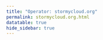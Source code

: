 ```yaml
---
title: "Operator: stormycloud.org"
permalink: stormycloud.org.html
datatable: true
hide_sidebar: true
---
```


<div>                        <script type="text/javascript">window.PlotlyConfig = {MathJaxConfig: 'local'};</script>
        <script src="https://cdn.plot.ly/plotly-2.4.2.min.js"></script>                <div id="5697e695-e626-4413-8938-a4c68ba06e1b" class="plotly-graph-div" style="height:100%; width:100%;"></div>            <script type="text/javascript">                                    window.PLOTLYENV=window.PLOTLYENV || {};                                    if (document.getElementById("5697e695-e626-4413-8938-a4c68ba06e1b")) {                    Plotly.newPlot(                        "5697e695-e626-4413-8938-a4c68ba06e1b",                        [{"name":"exit probability (%)","type":"scatter","x":["2021-10-18","2021-10-19","2021-10-20","2021-10-21","2021-10-22","2021-10-23","2021-10-25","2021-10-27","2021-10-28","2021-10-29","2021-10-31","2021-11-01","2021-11-02","2021-11-03","2021-11-04","2021-11-05","2021-11-06","2021-11-07","2021-11-08","2021-11-09","2021-11-10","2021-11-11","2021-11-12","2021-11-13","2021-11-14","2021-11-15","2021-11-16","2021-11-17","2021-11-19","2021-11-20","2021-11-21","2021-11-22","2021-11-23","2021-11-24","2021-11-25","2021-11-27","2021-11-28","2021-11-29","2021-11-30","2021-12-01","2021-12-02","2021-12-03","2021-12-04","2021-12-05","2021-12-06","2021-12-07","2021-12-08","2021-12-09","2021-12-10","2021-12-11","2021-12-12","2021-12-13","2021-12-14","2021-12-15","2021-12-16","2021-12-17","2021-12-18","2021-12-19","2021-12-20","2021-12-21","2021-12-22","2021-12-23","2021-12-25","2021-12-26","2021-12-27","2021-12-28","2021-12-29","2021-12-30","2021-12-31","2022-01-01","2022-01-02","2022-01-03","2022-01-04","2022-01-05","2022-01-06","2022-01-07","2022-01-08","2022-01-09","2022-01-10","2022-01-11","2022-01-12","2022-01-13","2022-01-14","2022-01-15","2022-01-16","2022-01-17","2022-01-18","2022-01-19","2022-01-20","2022-01-21","2022-01-22","2022-01-23","2022-01-24","2022-01-25","2022-01-26","2022-01-27","2022-01-28","2022-01-29","2022-01-30","2022-01-31","2022-02-01","2022-02-02","2022-02-03","2022-02-04","2022-02-05","2022-02-06","2022-02-07","2022-02-08","2022-02-09","2022-02-10","2022-02-11","2022-02-12","2022-02-13","2022-02-14","2022-02-15","2022-02-16","2022-02-17","2022-02-18","2022-02-19","2022-02-20","2022-02-21","2022-02-22","2022-02-23","2022-02-24","2022-02-25","2022-02-26","2022-02-27","2022-02-28","2022-03-01","2022-03-02","2022-03-03","2022-03-04","2022-03-06","2022-03-07","2022-03-08","2022-03-09","2022-03-10","2022-03-11","2022-03-12","2022-03-13","2022-03-14","2022-03-15","2022-03-16","2022-03-17","2022-03-18","2022-03-19","2022-03-20","2022-03-21","2022-03-22","2022-03-23","2022-03-24","2022-03-25","2022-03-26","2022-03-27","2022-03-28","2022-03-29","2022-03-30","2022-03-31","2022-04-01","2022-04-02","2022-04-03","2022-04-04","2022-04-05","2022-04-06","2022-04-07","2022-04-08","2022-04-09","2022-04-10","2022-04-11","2022-04-12","2022-04-13","2022-04-14","2022-04-15","2022-04-16","2022-04-17","2022-04-18","2022-04-19","2022-04-20","2022-04-21","2022-04-22","2022-04-23","2022-04-24","2022-04-25","2022-04-26","2022-04-27","2022-04-28","2022-04-29","2022-04-30","2022-05-01","2022-05-02","2022-05-03","2022-05-04","2022-05-05","2022-05-06","2022-05-07","2022-05-08","2022-05-09","2022-05-10","2022-05-11","2022-05-12","2022-05-13","2022-05-14","2022-05-15","2022-05-16","2022-05-17","2022-05-18","2022-05-19","2022-05-20","2022-05-21","2022-05-22","2022-05-23","2022-05-24","2022-05-25","2022-05-26","2022-05-27","2022-05-28","2022-05-29","2022-05-30","2022-05-31","2022-06-01","2022-06-02","2022-06-03","2022-06-04","2022-06-05","2022-06-06","2022-06-07","2022-06-08","2022-06-09","2022-06-10","2022-06-11","2022-06-12","2022-06-13","2022-06-14","2022-06-15","2022-06-16","2022-06-17","2022-06-18","2022-06-19","2022-06-20","2022-06-21","2022-06-22","2022-06-23","2022-06-24","2022-06-25","2022-06-26","2022-06-27","2022-06-28","2022-06-29","2022-06-30","2022-07-01","2022-07-02","2022-07-03","2022-07-04","2022-07-05","2022-07-06","2022-07-07","2022-07-08","2022-07-09","2022-07-10"],"xaxis":"x","y":[0.0,0.0,0.0,0.0,0.0,0.0,0.03,0.08,0.1,0.12,0.17,0.25,0.26,0.32,0.38,0.46,0.48,0.47,0.47,0.57,0.68,0.7,0.67,0.67,0.7,0.09,0.08,0.08,0.08,0.08,0.07,0.0,0.05,0.06,0.05,0.04,0.04,0.04,0.04,0.0,0.0,0.0,0.0,0.0,null,null,null,0.0,0.02,0.05,0.09,0.15,0.18,0.23,0.3,0.31,0.33,0.41,0.45,0.47,0.49,0.49,0.56,0.59,0.59,0.62,0.64,0.66,0.71,0.75,0.79,0.83,0.89,0.9,0.94,0.93,0.9,0.88,0.94,0.98,0.9,0.72,0.79,0.78,0.74,1.0,0.86,0.86,0.83,0.78,0.54,0.0,0.0,0.0,0.03,0.05,0.0,0.0,0.0,0.09,0.14,0.25,0.28,0.28,0.33,0.29,0.29,0.29,0.29,0.34,0.37,0.4,0.42,0.47,0.0,0.0,0.51,0.5,0.51,0.46,0.45,0.46,0.49,0.58,0.61,0.63,0.64,0.63,0.62,0.64,0.61,0.61,0.58,0.58,0.55,0.56,0.59,0.53,0.56,0.56,0.57,0.58,0.58,0.6,0.63,0.59,0.6,0.67,0.7,0.69,0.73,0.78,0.88,0.9,1.01,0.98,1.01,1.05,1.04,1.05,1.04,1.01,1.03,1.04,1.04,1.05,1.06,1.05,1.05,0.68,0.56,0.52,0.9,0.87,0.52,0.53,0.91,0.94,0.99,1.15,1.2,1.28,1.35,1.89,2.03,1.98,1.97,1.98,1.96,1.87,1.86,1.89,1.95,1.88,1.78,1.74,1.75,1.72,1.76,1.77,1.8,1.91,1.79,1.77,1.74,1.72,1.72,1.64,1.6,1.65,1.56,1.54,1.55,1.27,1.45,1.48,1.51,1.32,1.35,1.69,1.64,1.67,1.75,1.68,1.71,null,null,null,null,null,0.0,0.0,0.0,null,0.28,0.34,0.5,0.6,0.65,0.79,0.87,0.94,0.0,0.0,null,null,0.0,0.0,0.41,0.36,0.68,0.92,1.23,1.51,1.68,1.81,1.83,1.73,1.62],"yaxis":"y"},{"name":"guard probability (%)","type":"scatter","x":["2021-10-18","2021-10-19","2021-10-20","2021-10-21","2021-10-22","2021-10-23","2021-10-25","2021-10-27","2021-10-28","2021-10-29","2021-10-31","2021-11-01","2021-11-02","2021-11-03","2021-11-04","2021-11-05","2021-11-06","2021-11-07","2021-11-08","2021-11-09","2021-11-10","2021-11-11","2021-11-12","2021-11-13","2021-11-14","2021-11-15","2021-11-16","2021-11-17","2021-11-19","2021-11-20","2021-11-21","2021-11-22","2021-11-23","2021-11-24","2021-11-25","2021-11-27","2021-11-28","2021-11-29","2021-11-30","2021-12-01","2021-12-02","2021-12-03","2021-12-04","2021-12-05","2021-12-06","2021-12-07","2021-12-08","2021-12-09","2021-12-10","2021-12-11","2021-12-12","2021-12-13","2021-12-14","2021-12-15","2021-12-16","2021-12-17","2021-12-18","2021-12-19","2021-12-20","2021-12-21","2021-12-22","2021-12-23","2021-12-25","2021-12-26","2021-12-27","2021-12-28","2021-12-29","2021-12-30","2021-12-31","2022-01-01","2022-01-02","2022-01-03","2022-01-04","2022-01-05","2022-01-06","2022-01-07","2022-01-08","2022-01-09","2022-01-10","2022-01-11","2022-01-12","2022-01-13","2022-01-14","2022-01-15","2022-01-16","2022-01-17","2022-01-18","2022-01-19","2022-01-20","2022-01-21","2022-01-22","2022-01-23","2022-01-24","2022-01-25","2022-01-26","2022-01-27","2022-01-28","2022-01-29","2022-01-30","2022-01-31","2022-02-01","2022-02-02","2022-02-03","2022-02-04","2022-02-05","2022-02-06","2022-02-07","2022-02-08","2022-02-09","2022-02-10","2022-02-11","2022-02-12","2022-02-13","2022-02-14","2022-02-15","2022-02-16","2022-02-17","2022-02-18","2022-02-19","2022-02-20","2022-02-21","2022-02-22","2022-02-23","2022-02-24","2022-02-25","2022-02-26","2022-02-27","2022-02-28","2022-03-01","2022-03-02","2022-03-03","2022-03-04","2022-03-06","2022-03-07","2022-03-08","2022-03-09","2022-03-10","2022-03-11","2022-03-12","2022-03-13","2022-03-14","2022-03-15","2022-03-16","2022-03-17","2022-03-18","2022-03-19","2022-03-20","2022-03-21","2022-03-22","2022-03-23","2022-03-24","2022-03-25","2022-03-26","2022-03-27","2022-03-28","2022-03-29","2022-03-30","2022-03-31","2022-04-01","2022-04-02","2022-04-03","2022-04-04","2022-04-05","2022-04-06","2022-04-07","2022-04-08","2022-04-09","2022-04-10","2022-04-11","2022-04-12","2022-04-13","2022-04-14","2022-04-15","2022-04-16","2022-04-17","2022-04-18","2022-04-19","2022-04-20","2022-04-21","2022-04-22","2022-04-23","2022-04-24","2022-04-25","2022-04-26","2022-04-27","2022-04-28","2022-04-29","2022-04-30","2022-05-01","2022-05-02","2022-05-03","2022-05-04","2022-05-05","2022-05-06","2022-05-07","2022-05-08","2022-05-09","2022-05-10","2022-05-11","2022-05-12","2022-05-13","2022-05-14","2022-05-15","2022-05-16","2022-05-17","2022-05-18","2022-05-19","2022-05-20","2022-05-21","2022-05-22","2022-05-23","2022-05-24","2022-05-25","2022-05-26","2022-05-27","2022-05-28","2022-05-29","2022-05-30","2022-05-31","2022-06-01","2022-06-02","2022-06-03","2022-06-04","2022-06-05","2022-06-06","2022-06-07","2022-06-08","2022-06-09","2022-06-10","2022-06-11","2022-06-12","2022-06-13","2022-06-14","2022-06-15","2022-06-16","2022-06-17","2022-06-18","2022-06-19","2022-06-20","2022-06-21","2022-06-22","2022-06-23","2022-06-24","2022-06-25","2022-06-26","2022-06-27","2022-06-28","2022-06-29","2022-06-30","2022-07-01","2022-07-02","2022-07-03","2022-07-04","2022-07-05","2022-07-06","2022-07-07","2022-07-08","2022-07-09","2022-07-10"],"xaxis":"x","y":[0.0,0.0,0.0,0.0,0.0,0.0,0.0,0.11,0.29,0.33,0.5,0.54,0.53,0.52,0.56,0.57,0.54,0.2,0.21,0.19,0.2,0.2,0.19,0.19,0.19,0.17,0.34,0.33,0.35,0.35,0.34,0.12,0.16,0.16,0.15,0.14,0.13,0.12,0.08,0.08,0.09,0.08,0.08,0.08,null,null,null,0.0,0.0,0.0,0.0,0.0,0.0,0.0,0.0,0.19,0.19,0.21,0.23,0.21,0.23,0.2,0.18,0.2,0.17,0.17,0.17,0.18,0.17,0.16,0.18,0.21,0.21,0.21,0.2,0.0,0.0,0.0,0.0,0.0,0.0,0.0,0.0,0.0,0.0,0.0,0.0,0.0,0.0,0.0,0.0,0.0,0.0,0.0,0.0,0.0,0.0,0.0,0.0,0.0,0.0,0.0,0.0,0.29,0.29,0.3,0.3,0.3,0.26,0.26,0.23,0.24,0.22,0.23,0.22,0.22,0.05,0.05,0.05,0.05,0.05,0.05,0.05,0.05,0.05,0.06,0.05,0.0,0.0,0.0,0.0,0.0,0.0,0.0,0.0,0.0,0.0,0.0,0.0,0.0,0.0,0.0,0.0,0.0,0.0,0.0,0.0,0.0,0.0,0.0,0.0,0.0,0.0,0.07,0.07,0.07,0.07,0.07,0.07,0.07,0.06,0.06,0.06,0.06,0.06,0.0,0.0,0.0,0.0,0.0,0.0,0.0,0.0,0.0,0.0,0.0,0.0,0.0,0.0,0.0,0.0,0.0,0.0,0.0,0.1,0.14,0.14,0.14,0.14,0.14,0.12,0.11,0.07,0.12,0.11,0.11,0.12,0.16,0.0,0.0,0.09,0.18,0.18,0.21,0.21,0.21,0.2,0.2,0.21,0.2,0.19,0.19,0.19,0.0,0.0,0.01,0.0,0.0,0.0,0.0,0.0,0.0,0.0,0.0,0.0,null,null,null,null,null,0.0,0.0,0.0,null,0.0,0.0,0.0,0.0,0.0,0.0,0.0,0.0,0.0,0.0,null,null,0.0,0.0,0.0,0.0,0.0,0.0,0.0,0.0,0.0,0.0,0.0,0.0,0.0],"yaxis":"y"},{"name":"advertised bandwidth","type":"scatter","x":["2021-10-18","2021-10-19","2021-10-20","2021-10-21","2021-10-22","2021-10-23","2021-10-25","2021-10-27","2021-10-28","2021-10-29","2021-10-31","2021-11-01","2021-11-02","2021-11-03","2021-11-04","2021-11-05","2021-11-06","2021-11-07","2021-11-08","2021-11-09","2021-11-10","2021-11-11","2021-11-12","2021-11-13","2021-11-14","2021-11-15","2021-11-16","2021-11-17","2021-11-19","2021-11-20","2021-11-21","2021-11-22","2021-11-23","2021-11-24","2021-11-25","2021-11-27","2021-11-28","2021-11-29","2021-11-30","2021-12-01","2021-12-02","2021-12-03","2021-12-04","2021-12-05","2021-12-06","2021-12-07","2021-12-08","2021-12-09","2021-12-10","2021-12-11","2021-12-12","2021-12-13","2021-12-14","2021-12-15","2021-12-16","2021-12-17","2021-12-18","2021-12-19","2021-12-20","2021-12-21","2021-12-22","2021-12-23","2021-12-25","2021-12-26","2021-12-27","2021-12-28","2021-12-29","2021-12-30","2021-12-31","2022-01-01","2022-01-02","2022-01-03","2022-01-04","2022-01-05","2022-01-06","2022-01-07","2022-01-08","2022-01-09","2022-01-10","2022-01-11","2022-01-12","2022-01-13","2022-01-14","2022-01-15","2022-01-16","2022-01-17","2022-01-18","2022-01-19","2022-01-20","2022-01-21","2022-01-22","2022-01-23","2022-01-24","2022-01-25","2022-01-26","2022-01-27","2022-01-28","2022-01-29","2022-01-30","2022-01-31","2022-02-01","2022-02-02","2022-02-03","2022-02-04","2022-02-05","2022-02-06","2022-02-07","2022-02-08","2022-02-09","2022-02-10","2022-02-11","2022-02-12","2022-02-13","2022-02-14","2022-02-15","2022-02-16","2022-02-17","2022-02-18","2022-02-19","2022-02-20","2022-02-21","2022-02-22","2022-02-23","2022-02-24","2022-02-25","2022-02-26","2022-02-27","2022-02-28","2022-03-01","2022-03-02","2022-03-03","2022-03-04","2022-03-06","2022-03-07","2022-03-08","2022-03-09","2022-03-10","2022-03-11","2022-03-12","2022-03-13","2022-03-14","2022-03-15","2022-03-16","2022-03-17","2022-03-18","2022-03-19","2022-03-20","2022-03-21","2022-03-22","2022-03-23","2022-03-24","2022-03-25","2022-03-26","2022-03-27","2022-03-28","2022-03-29","2022-03-30","2022-03-31","2022-04-01","2022-04-02","2022-04-03","2022-04-04","2022-04-05","2022-04-06","2022-04-07","2022-04-08","2022-04-09","2022-04-10","2022-04-11","2022-04-12","2022-04-13","2022-04-14","2022-04-15","2022-04-16","2022-04-17","2022-04-18","2022-04-19","2022-04-20","2022-04-21","2022-04-22","2022-04-23","2022-04-24","2022-04-25","2022-04-26","2022-04-27","2022-04-28","2022-04-29","2022-04-30","2022-05-01","2022-05-02","2022-05-03","2022-05-04","2022-05-05","2022-05-06","2022-05-07","2022-05-08","2022-05-09","2022-05-10","2022-05-11","2022-05-12","2022-05-13","2022-05-14","2022-05-15","2022-05-16","2022-05-17","2022-05-18","2022-05-19","2022-05-20","2022-05-21","2022-05-22","2022-05-23","2022-05-24","2022-05-25","2022-05-26","2022-05-27","2022-05-28","2022-05-29","2022-05-30","2022-05-31","2022-06-01","2022-06-02","2022-06-03","2022-06-04","2022-06-05","2022-06-06","2022-06-07","2022-06-08","2022-06-09","2022-06-10","2022-06-11","2022-06-12","2022-06-13","2022-06-14","2022-06-15","2022-06-16","2022-06-17","2022-06-18","2022-06-19","2022-06-20","2022-06-21","2022-06-22","2022-06-23","2022-06-24","2022-06-25","2022-06-26","2022-06-27","2022-06-28","2022-06-29","2022-06-30","2022-07-01","2022-07-02","2022-07-03","2022-07-04","2022-07-05","2022-07-06","2022-07-07","2022-07-08","2022-07-09","2022-07-10"],"xaxis":"x","y":[0.0,0.05,0.16,0.25,0.36,0.36,0.71,0.95,1.2,1.44,1.6,1.72,1.94,2.03,2.25,2.32,2.48,2.54,2.7,3.37,3.65,3.78,3.78,3.79,4.04,4.09,3.6,3.73,3.77,3.77,3.75,3.04,3.03,2.26,2.24,2.24,2.23,1.77,1.77,0.81,0.8,0.79,0.8,0.8,0.8,0.44,0.44,0.44,0.67,0.75,1.02,0.68,0.88,1.1,1.22,1.45,1.54,1.64,1.67,1.78,1.82,1.88,1.96,2.04,2.11,2.14,2.15,2.28,2.32,2.42,2.47,2.51,2.6,2.62,2.6,2.7,2.74,2.74,2.81,2.92,3.01,3.02,3.09,3.14,3.18,3.26,3.31,3.32,3.28,3.29,3.26,3.26,3.25,3.25,3.52,3.54,3.57,2.83,1.41,1.35,1.79,1.96,2.07,2.18,2.21,2.21,2.24,2.12,1.91,2.06,2.08,2.13,2.25,2.31,2.28,2.28,2.32,2.29,2.25,2.24,2.33,2.54,2.6,2.28,2.31,2.31,2.32,2.34,2.37,2.32,2.28,2.24,2.25,2.18,2.2,2.26,2.26,2.26,2.23,2.22,2.27,2.27,2.26,2.27,2.29,2.25,2.54,2.58,2.76,2.66,2.79,3.04,3.13,3.29,3.39,3.5,3.57,3.59,3.6,3.59,3.44,3.52,3.58,3.63,3.65,3.65,3.62,3.59,3.63,3.64,3.57,3.6,3.54,3.57,3.57,3.55,3.44,3.61,3.92,3.93,4.3,4.45,7.43,7.98,8.26,8.38,8.31,8.39,8.47,7.92,7.88,7.91,7.65,7.46,7.38,7.38,7.41,7.45,7.36,7.22,7.47,7.7,7.71,7.77,7.75,7.73,7.59,7.77,7.67,7.7,7.78,7.75,7.49,7.47,8.06,8.21,8.24,8.28,8.26,6.89,5.73,6.07,5.85,5.7,5.49,5.47,5.39,5.39,5.39,5.39,5.39,5.4,0.75,0.78,0.8,1.2,1.41,1.46,1.61,1.72,1.96,2.0,2.01,2.06,2.06,2.06,2.06,3.51,3.52,2.62,3.55,3.9,4.51,4.76,5.25,5.36,5.37,5.38,5.35],"yaxis":"y2"}],                        {"hovermode":"x","template":{"data":{"bar":[{"error_x":{"color":"#2a3f5f"},"error_y":{"color":"#2a3f5f"},"marker":{"line":{"color":"#E5ECF6","width":0.5},"pattern":{"fillmode":"overlay","size":10,"solidity":0.2}},"type":"bar"}],"barpolar":[{"marker":{"line":{"color":"#E5ECF6","width":0.5},"pattern":{"fillmode":"overlay","size":10,"solidity":0.2}},"type":"barpolar"}],"carpet":[{"aaxis":{"endlinecolor":"#2a3f5f","gridcolor":"white","linecolor":"white","minorgridcolor":"white","startlinecolor":"#2a3f5f"},"baxis":{"endlinecolor":"#2a3f5f","gridcolor":"white","linecolor":"white","minorgridcolor":"white","startlinecolor":"#2a3f5f"},"type":"carpet"}],"choropleth":[{"colorbar":{"outlinewidth":0,"ticks":""},"type":"choropleth"}],"contour":[{"colorbar":{"outlinewidth":0,"ticks":""},"colorscale":[[0.0,"#0d0887"],[0.1111111111111111,"#46039f"],[0.2222222222222222,"#7201a8"],[0.3333333333333333,"#9c179e"],[0.4444444444444444,"#bd3786"],[0.5555555555555556,"#d8576b"],[0.6666666666666666,"#ed7953"],[0.7777777777777778,"#fb9f3a"],[0.8888888888888888,"#fdca26"],[1.0,"#f0f921"]],"type":"contour"}],"contourcarpet":[{"colorbar":{"outlinewidth":0,"ticks":""},"type":"contourcarpet"}],"heatmap":[{"colorbar":{"outlinewidth":0,"ticks":""},"colorscale":[[0.0,"#0d0887"],[0.1111111111111111,"#46039f"],[0.2222222222222222,"#7201a8"],[0.3333333333333333,"#9c179e"],[0.4444444444444444,"#bd3786"],[0.5555555555555556,"#d8576b"],[0.6666666666666666,"#ed7953"],[0.7777777777777778,"#fb9f3a"],[0.8888888888888888,"#fdca26"],[1.0,"#f0f921"]],"type":"heatmap"}],"heatmapgl":[{"colorbar":{"outlinewidth":0,"ticks":""},"colorscale":[[0.0,"#0d0887"],[0.1111111111111111,"#46039f"],[0.2222222222222222,"#7201a8"],[0.3333333333333333,"#9c179e"],[0.4444444444444444,"#bd3786"],[0.5555555555555556,"#d8576b"],[0.6666666666666666,"#ed7953"],[0.7777777777777778,"#fb9f3a"],[0.8888888888888888,"#fdca26"],[1.0,"#f0f921"]],"type":"heatmapgl"}],"histogram":[{"marker":{"pattern":{"fillmode":"overlay","size":10,"solidity":0.2}},"type":"histogram"}],"histogram2d":[{"colorbar":{"outlinewidth":0,"ticks":""},"colorscale":[[0.0,"#0d0887"],[0.1111111111111111,"#46039f"],[0.2222222222222222,"#7201a8"],[0.3333333333333333,"#9c179e"],[0.4444444444444444,"#bd3786"],[0.5555555555555556,"#d8576b"],[0.6666666666666666,"#ed7953"],[0.7777777777777778,"#fb9f3a"],[0.8888888888888888,"#fdca26"],[1.0,"#f0f921"]],"type":"histogram2d"}],"histogram2dcontour":[{"colorbar":{"outlinewidth":0,"ticks":""},"colorscale":[[0.0,"#0d0887"],[0.1111111111111111,"#46039f"],[0.2222222222222222,"#7201a8"],[0.3333333333333333,"#9c179e"],[0.4444444444444444,"#bd3786"],[0.5555555555555556,"#d8576b"],[0.6666666666666666,"#ed7953"],[0.7777777777777778,"#fb9f3a"],[0.8888888888888888,"#fdca26"],[1.0,"#f0f921"]],"type":"histogram2dcontour"}],"mesh3d":[{"colorbar":{"outlinewidth":0,"ticks":""},"type":"mesh3d"}],"parcoords":[{"line":{"colorbar":{"outlinewidth":0,"ticks":""}},"type":"parcoords"}],"pie":[{"automargin":true,"type":"pie"}],"scatter":[{"marker":{"colorbar":{"outlinewidth":0,"ticks":""}},"type":"scatter"}],"scatter3d":[{"line":{"colorbar":{"outlinewidth":0,"ticks":""}},"marker":{"colorbar":{"outlinewidth":0,"ticks":""}},"type":"scatter3d"}],"scattercarpet":[{"marker":{"colorbar":{"outlinewidth":0,"ticks":""}},"type":"scattercarpet"}],"scattergeo":[{"marker":{"colorbar":{"outlinewidth":0,"ticks":""}},"type":"scattergeo"}],"scattergl":[{"marker":{"colorbar":{"outlinewidth":0,"ticks":""}},"type":"scattergl"}],"scattermapbox":[{"marker":{"colorbar":{"outlinewidth":0,"ticks":""}},"type":"scattermapbox"}],"scatterpolar":[{"marker":{"colorbar":{"outlinewidth":0,"ticks":""}},"type":"scatterpolar"}],"scatterpolargl":[{"marker":{"colorbar":{"outlinewidth":0,"ticks":""}},"type":"scatterpolargl"}],"scatterternary":[{"marker":{"colorbar":{"outlinewidth":0,"ticks":""}},"type":"scatterternary"}],"surface":[{"colorbar":{"outlinewidth":0,"ticks":""},"colorscale":[[0.0,"#0d0887"],[0.1111111111111111,"#46039f"],[0.2222222222222222,"#7201a8"],[0.3333333333333333,"#9c179e"],[0.4444444444444444,"#bd3786"],[0.5555555555555556,"#d8576b"],[0.6666666666666666,"#ed7953"],[0.7777777777777778,"#fb9f3a"],[0.8888888888888888,"#fdca26"],[1.0,"#f0f921"]],"type":"surface"}],"table":[{"cells":{"fill":{"color":"#EBF0F8"},"line":{"color":"white"}},"header":{"fill":{"color":"#C8D4E3"},"line":{"color":"white"}},"type":"table"}]},"layout":{"annotationdefaults":{"arrowcolor":"#2a3f5f","arrowhead":0,"arrowwidth":1},"autotypenumbers":"strict","coloraxis":{"colorbar":{"outlinewidth":0,"ticks":""}},"colorscale":{"diverging":[[0,"#8e0152"],[0.1,"#c51b7d"],[0.2,"#de77ae"],[0.3,"#f1b6da"],[0.4,"#fde0ef"],[0.5,"#f7f7f7"],[0.6,"#e6f5d0"],[0.7,"#b8e186"],[0.8,"#7fbc41"],[0.9,"#4d9221"],[1,"#276419"]],"sequential":[[0.0,"#0d0887"],[0.1111111111111111,"#46039f"],[0.2222222222222222,"#7201a8"],[0.3333333333333333,"#9c179e"],[0.4444444444444444,"#bd3786"],[0.5555555555555556,"#d8576b"],[0.6666666666666666,"#ed7953"],[0.7777777777777778,"#fb9f3a"],[0.8888888888888888,"#fdca26"],[1.0,"#f0f921"]],"sequentialminus":[[0.0,"#0d0887"],[0.1111111111111111,"#46039f"],[0.2222222222222222,"#7201a8"],[0.3333333333333333,"#9c179e"],[0.4444444444444444,"#bd3786"],[0.5555555555555556,"#d8576b"],[0.6666666666666666,"#ed7953"],[0.7777777777777778,"#fb9f3a"],[0.8888888888888888,"#fdca26"],[1.0,"#f0f921"]]},"colorway":["#636efa","#EF553B","#00cc96","#ab63fa","#FFA15A","#19d3f3","#FF6692","#B6E880","#FF97FF","#FECB52"],"font":{"color":"#2a3f5f"},"geo":{"bgcolor":"white","lakecolor":"white","landcolor":"#E5ECF6","showlakes":true,"showland":true,"subunitcolor":"white"},"hoverlabel":{"align":"left"},"hovermode":"closest","mapbox":{"style":"light"},"paper_bgcolor":"white","plot_bgcolor":"#E5ECF6","polar":{"angularaxis":{"gridcolor":"white","linecolor":"white","ticks":""},"bgcolor":"#E5ECF6","radialaxis":{"gridcolor":"white","linecolor":"white","ticks":""}},"scene":{"xaxis":{"backgroundcolor":"#E5ECF6","gridcolor":"white","gridwidth":2,"linecolor":"white","showbackground":true,"ticks":"","zerolinecolor":"white"},"yaxis":{"backgroundcolor":"#E5ECF6","gridcolor":"white","gridwidth":2,"linecolor":"white","showbackground":true,"ticks":"","zerolinecolor":"white"},"zaxis":{"backgroundcolor":"#E5ECF6","gridcolor":"white","gridwidth":2,"linecolor":"white","showbackground":true,"ticks":"","zerolinecolor":"white"}},"shapedefaults":{"line":{"color":"#2a3f5f"}},"ternary":{"aaxis":{"gridcolor":"white","linecolor":"white","ticks":""},"baxis":{"gridcolor":"white","linecolor":"white","ticks":""},"bgcolor":"#E5ECF6","caxis":{"gridcolor":"white","linecolor":"white","ticks":""}},"title":{"x":0.05},"xaxis":{"automargin":true,"gridcolor":"white","linecolor":"white","ticks":"","title":{"standoff":15},"zerolinecolor":"white","zerolinewidth":2},"yaxis":{"automargin":true,"gridcolor":"white","linecolor":"white","ticks":"","title":{"standoff":15},"zerolinecolor":"white","zerolinewidth":2}}},"xaxis":{"anchor":"y","domain":[0.0,0.94],"rangeselector":{"buttons":[{"count":7,"label":"week","step":"day","stepmode":"backward"},{"count":1,"label":"month","step":"month","stepmode":"backward"},{"count":6,"label":"6 months","step":"month","stepmode":"backward"},{"count":1,"label":"year","step":"year","stepmode":"backward"},{"step":"all"}]}},"yaxis":{"anchor":"x","domain":[0.0,1.0],"rangemode":"nonnegative","ticksuffix":"%","title":{"text":"exit / guard probability"}},"yaxis2":{"anchor":"x","overlaying":"y","rangemode":"nonnegative","side":"right","ticksuffix":" Gbit/s","title":{"text":"advertised bandwidth"}}},                        {"responsive": true}                    )                };                            </script>        </div>

Only proven relays are included in the graph and table. A proven relay claims to be part of a domain
and can be verified to be part of it via the
["well-known" URL or DNS records](https://nusenu.github.io/ContactInfo-Information-Sharing-Specification/#proof).

<div class="datatable-begin"></div>

| Nickname                                                                |   Mbit/s | Exit   | IPv4                                                   | IPv6                                                             | First Seen   | Tor Version   | AS Name                                    |
|:------------------------------------------------------------------------|---------:|:-------|:-------------------------------------------------------|:-----------------------------------------------------------------|:-------------|:--------------|:-------------------------------------------|
| [StormyCloud](w/relay/01E1B4B6F22F47ACD20B428D9D6F46E406DC29AD.html)    |       37 | Y      | [23.128.248.45](https://stat.ripe.net/23.128.248.45)   | [2602:fc05::45](https://stat.ripe.net/2602:fc05::45)             | 2022-06-27   | 0.4.7.8       | [DATAIDEAS-LLC](w/as_number/AS398355)      |
| [DataIdeas](w/relay/02904C9AE8AC8EEB919F7D5C5EFE08B40363CB3A.html)      |       27 | Y      | [23.128.248.223](https://stat.ripe.net/23.128.248.223) | [2602:fc05::223](https://stat.ripe.net/2602:fc05::223)           | 2022-06-28   | 0.4.7.8       | [DATAIDEAS-LLC](w/as_number/AS398355)      |
| [StormyCloud](w/relay/040F5EDE6FB4671E4EE12CF2DF0FB82151DC225B.html)    |       56 | Y      | [23.128.248.83](https://stat.ripe.net/23.128.248.83)   | [2602:fc05::83](https://stat.ripe.net/2602:fc05::83)             | 2022-06-27   | 0.4.7.8       | [DATAIDEAS-LLC](w/as_number/AS398355)      |
| [StormyCloud](w/relay/0D6C8236CCD8EA8BC59FEF18D3AFF59749061E51.html)    |       47 | Y      | [23.128.248.61](https://stat.ripe.net/23.128.248.61)   | [2602:fc05::61](https://stat.ripe.net/2602:fc05::61)             | 2022-06-27   | 0.4.7.8       | [DATAIDEAS-LLC](w/as_number/AS398355)      |
| [StormyCloud](w/relay/11F7C7F7E39729927CE236DA1E3B6C2847F1445B.html)    |       61 | Y      | [23.128.248.71](https://stat.ripe.net/23.128.248.71)   | [2602:fc05::71](https://stat.ripe.net/2602:fc05::71)             | 2022-06-28   | 0.4.7.8       | [DATAIDEAS-LLC](w/as_number/AS398355)      |
| [StormyCloud](w/relay/14AF03E5E9486E748B651BA3F82F3478AD3518AD.html)    |       43 | Y      | [23.128.248.42](https://stat.ripe.net/23.128.248.42)   | [2602:fc05::42](https://stat.ripe.net/2602:fc05::42)             | 2022-06-27   | 0.4.7.8       | [DATAIDEAS-LLC](w/as_number/AS398355)      |
| [StormyCloud](w/relay/17EC043760B90BDAC30B536F4C6502917638EC98.html)    |       48 | Y      | [23.128.248.79](https://stat.ripe.net/23.128.248.79)   | [2602:fc05::79](https://stat.ripe.net/2602:fc05::79)             | 2022-06-27   | 0.4.7.8       | [DATAIDEAS-LLC](w/as_number/AS398355)      |
| [StormyCloud](w/relay/18B133F30F2E910775C8A7A5D4B92BC6CCEC043A.html)    |       47 | Y      | [23.128.248.66](https://stat.ripe.net/23.128.248.66)   | [2602:fc05::66](https://stat.ripe.net/2602:fc05::66)             | 2022-06-27   | 0.4.7.8       | [DATAIDEAS-LLC](w/as_number/AS398355)      |
| [StormyCloudInc](w/relay/19B53DE3B97AEE85A90D44F0F06C1AE69FF62237.html) |        0 | N      | [135.181.129.26](https://stat.ripe.net/135.181.129.26) | [2a01:4f9:4b:200d::2](https://stat.ripe.net/2a01:4f9:4b:200d::2) | 2022-02-01   | 0.4.7.8       | [Hetzner Online GmbH](w/as_number/AS24940) |
| [StormyCloud](w/relay/1E94634CC8D389279A1C5EADEC6E817179D74FF3.html)    |       84 | Y      | [23.128.248.29](https://stat.ripe.net/23.128.248.29)   | [2602:fc05::29](https://stat.ripe.net/2602:fc05::29)             | 2022-06-30   | 0.4.7.8       | [DATAIDEAS-LLC](w/as_number/AS398355)      |
| [StormyCloud](w/relay/27067F5A2ECCC917F1C09C4CDFE57DE43A187E28.html)    |       58 | Y      | [23.128.248.32](https://stat.ripe.net/23.128.248.32)   | [2602:fc05::32](https://stat.ripe.net/2602:fc05::32)             | 2022-06-30   | 0.4.7.8       | [DATAIDEAS-LLC](w/as_number/AS398355)      |
| [DataIdeas](w/relay/2C1B5355D17339318B2B6D12EA85DF3DA887EC82.html)      |       68 | Y      | [23.128.248.200](https://stat.ripe.net/23.128.248.200) | [2602:fc05::200](https://stat.ripe.net/2602:fc05::200)           | 2022-06-28   | 0.4.7.8       | [DATAIDEAS-LLC](w/as_number/AS398355)      |
| [StormyCloud](w/relay/2E3E6DB00F7CF9BD75E7DB1997B1DD5E723F307B.html)    |       34 | Y      | [23.128.248.78](https://stat.ripe.net/23.128.248.78)   | [2602:fc05::78](https://stat.ripe.net/2602:fc05::78)             | 2022-06-27   | 0.4.7.8       | [DATAIDEAS-LLC](w/as_number/AS398355)      |
| [StormyCloud](w/relay/30E8011512260DCF044F7395371947F720CA50D5.html)    |       53 | Y      | [23.128.248.13](https://stat.ripe.net/23.128.248.13)   | [2602:fc05::13](https://stat.ripe.net/2602:fc05::13)             | 2022-06-30   | 0.4.7.8       | [DATAIDEAS-LLC](w/as_number/AS398355)      |
| [DataIdeas](w/relay/32929AE417301330ED76812681E2835D2854CB4B.html)      |       41 | Y      | [23.128.248.205](https://stat.ripe.net/23.128.248.205) | [2602:fc05::205](https://stat.ripe.net/2602:fc05::205)           | 2022-06-28   | 0.4.7.8       | [DATAIDEAS-LLC](w/as_number/AS398355)      |
| [StormyCloud](w/relay/32E75DF510AF70B17563543C67E88D3E02C85FF2.html)    |       45 | Y      | [23.128.248.75](https://stat.ripe.net/23.128.248.75)   | [2602:fc05::75](https://stat.ripe.net/2602:fc05::75)             | 2022-06-27   | 0.4.7.8       | [DATAIDEAS-LLC](w/as_number/AS398355)      |
| [StormyCloud](w/relay/337C380AA3BB0CCDC63EA1B45D025063483E7FA1.html)    |       31 | Y      | [23.128.248.74](https://stat.ripe.net/23.128.248.74)   | [2602:fc05::74](https://stat.ripe.net/2602:fc05::74)             | 2022-06-27   | 0.4.7.8       | [DATAIDEAS-LLC](w/as_number/AS398355)      |
| [StormyCloud](w/relay/338863A1852007C207ED45CAE4A467AB470E0A20.html)    |       68 | Y      | [23.128.248.81](https://stat.ripe.net/23.128.248.81)   | [2602:fc05::81](https://stat.ripe.net/2602:fc05::81)             | 2022-06-27   | 0.4.7.8       | [DATAIDEAS-LLC](w/as_number/AS398355)      |
| [StormyCloud](w/relay/341FACE52A9B575DD8920408524C5E9CB63CE7C4.html)    |       62 | Y      | [23.128.248.28](https://stat.ripe.net/23.128.248.28)   | [2602:fc05::28](https://stat.ripe.net/2602:fc05::28)             | 2022-06-30   | 0.4.7.8       | [DATAIDEAS-LLC](w/as_number/AS398355)      |
| [DataIdeas](w/relay/36B215B78269CC48630BFDA29C32D122FD264F59.html)      |       26 | Y      | [23.128.248.209](https://stat.ripe.net/23.128.248.209) | [2602:fc05::209](https://stat.ripe.net/2602:fc05::209)           | 2022-06-28   | 0.4.7.8       | [DATAIDEAS-LLC](w/as_number/AS398355)      |
| [StormyCloud](w/relay/387DF53C940B8A12C52D2310C4D1129BE4B548B7.html)    |       49 | Y      | [23.128.248.43](https://stat.ripe.net/23.128.248.43)   | [2602:fc05::43](https://stat.ripe.net/2602:fc05::43)             | 2022-06-27   | 0.4.7.8       | [DATAIDEAS-LLC](w/as_number/AS398355)      |
| [StormyCloud](w/relay/3C0B7338C57A7B3072BAD503B5D84C15AA897133.html)    |       43 | Y      | [23.128.248.38](https://stat.ripe.net/23.128.248.38)   | [2602:fc05::38](https://stat.ripe.net/2602:fc05::38)             | 2022-06-27   | 0.4.7.8       | [DATAIDEAS-LLC](w/as_number/AS398355)      |
| [DataIdeas](w/relay/42C514A179DC899E995194C5E170B928794F2A3F.html)      |       47 | Y      | [23.128.248.224](https://stat.ripe.net/23.128.248.224) | [2602:fc05::224](https://stat.ripe.net/2602:fc05::224)           | 2022-06-28   | 0.4.7.8       | [DATAIDEAS-LLC](w/as_number/AS398355)      |
| [DataIdeas](w/relay/4630E4A7D08ABE611DAE5FE5A14411CB66E6EBD1.html)      |       34 | Y      | [23.128.248.221](https://stat.ripe.net/23.128.248.221) | [2602:fc05::221](https://stat.ripe.net/2602:fc05::221)           | 2022-06-28   | 0.4.7.8       | [DATAIDEAS-LLC](w/as_number/AS398355)      |
| [StormyCloud](w/relay/47909D4042EE81A6D58105FDE35C98992FD457D2.html)    |       69 | Y      | [23.128.248.20](https://stat.ripe.net/23.128.248.20)   | [2602:fc05::20](https://stat.ripe.net/2602:fc05::20)             | 2022-06-30   | 0.4.7.8       | [DATAIDEAS-LLC](w/as_number/AS398355)      |
| [StormyCloud](w/relay/516CC54D30EC6C7B74E5280537F6943EF78AD94D.html)    |       49 | Y      | [23.128.248.35](https://stat.ripe.net/23.128.248.35)   | [2602:fc05::35](https://stat.ripe.net/2602:fc05::35)             | 2022-06-27   | 0.4.7.8       | [DATAIDEAS-LLC](w/as_number/AS398355)      |
| [StormyCloud](w/relay/540E64B54FED4B725C5F7BD4D6BFC95DA7F11F14.html)    |       68 | Y      | [23.128.248.63](https://stat.ripe.net/23.128.248.63)   | [2602:fc05::63](https://stat.ripe.net/2602:fc05::63)             | 2022-06-27   | 0.4.7.8       | [DATAIDEAS-LLC](w/as_number/AS398355)      |
| [StormyCloud](w/relay/56190561E608EB0C78366D0ED387197E60A39899.html)    |       38 | Y      | [23.128.248.65](https://stat.ripe.net/23.128.248.65)   | [2602:fc05::65](https://stat.ripe.net/2602:fc05::65)             | 2022-06-27   | 0.4.7.8       | [DATAIDEAS-LLC](w/as_number/AS398355)      |
| [StormyCloud](w/relay/5B6FCCE109BBB8E3B1A63EC34602AB6E243F97CD.html)    |       51 | Y      | [23.128.248.69](https://stat.ripe.net/23.128.248.69)   | [2602:fc05::69](https://stat.ripe.net/2602:fc05::69)             | 2022-06-27   | 0.4.7.8       | [DATAIDEAS-LLC](w/as_number/AS398355)      |
| [StormyCloud](w/relay/5DB867BFEE629BBD2746E73818BA2156220AB9E4.html)    |       46 | Y      | [23.128.248.24](https://stat.ripe.net/23.128.248.24)   | [2602:fc05::24](https://stat.ripe.net/2602:fc05::24)             | 2022-06-30   | 0.4.7.8       | [DATAIDEAS-LLC](w/as_number/AS398355)      |
| [StormyCloud](w/relay/5E795B19061F61A13B24887A14A1D81CF8DAD98F.html)    |       49 | Y      | [23.128.248.85](https://stat.ripe.net/23.128.248.85)   | [2602:fc05::85](https://stat.ripe.net/2602:fc05::85)             | 2022-06-28   | 0.4.7.8       | [DATAIDEAS-LLC](w/as_number/AS398355)      |
| [StormyCloud](w/relay/5F01F24D60D9E6EEB3585D4FCFA8EDEB6CD61EB0.html)    |       73 | Y      | [23.128.248.30](https://stat.ripe.net/23.128.248.30)   | [2602:fc05::30](https://stat.ripe.net/2602:fc05::30)             | 2022-06-30   | 0.4.7.8       | [DATAIDEAS-LLC](w/as_number/AS398355)      |
| [StormyCloud](w/relay/600684A863DC893692F1D77786600536CCE80B26.html)    |       43 | Y      | [23.128.248.46](https://stat.ripe.net/23.128.248.46)   | [2602:fc05::46](https://stat.ripe.net/2602:fc05::46)             | 2022-06-27   | 0.4.7.8       | [DATAIDEAS-LLC](w/as_number/AS398355)      |
| [DataIdeas](w/relay/6057CEEB73847D286EF92AEED293EF0CD0DE25CC.html)      |       26 | Y      | [23.128.248.218](https://stat.ripe.net/23.128.248.218) | [2602:fc05::218](https://stat.ripe.net/2602:fc05::218)           | 2022-06-28   | 0.4.7.8       | [DATAIDEAS-LLC](w/as_number/AS398355)      |
| [DataIdeas](w/relay/62229827FE1613003C0A2A8763D81C0B170FFAD9.html)      |       50 | Y      | [23.128.248.215](https://stat.ripe.net/23.128.248.215) | [2602:fc05::215](https://stat.ripe.net/2602:fc05::215)           | 2022-06-28   | 0.4.7.8       | [DATAIDEAS-LLC](w/as_number/AS398355)      |
| [DataIdeas](w/relay/6610DC1AF7F4618F5BAFBCDCA8702772B2411B77.html)      |       31 | Y      | [23.128.248.227](https://stat.ripe.net/23.128.248.227) | [2602:fc05::227](https://stat.ripe.net/2602:fc05::227)           | 2022-06-28   | 0.4.7.8       | [DATAIDEAS-LLC](w/as_number/AS398355)      |
| [DataIdeas](w/relay/6827E2773B8EB4B7860B7775A90BA9D58D47A3FA.html)      |       32 | Y      | [23.128.248.211](https://stat.ripe.net/23.128.248.211) | [2602:fc05::211](https://stat.ripe.net/2602:fc05::211)           | 2022-06-28   | 0.4.7.8       | [DATAIDEAS-LLC](w/as_number/AS398355)      |
| [DataIdeas](w/relay/6CA51BAB94849B9B93A5D0337231B408B4B53677.html)      |       34 | Y      | [23.128.248.203](https://stat.ripe.net/23.128.248.203) | [2602:fc05::203](https://stat.ripe.net/2602:fc05::203)           | 2022-06-28   | 0.4.7.8       | [DATAIDEAS-LLC](w/as_number/AS398355)      |
| [StormyCloud](w/relay/701A0AFC60D98D038636030A517145FA76E3420F.html)    |       71 | Y      | [23.128.248.31](https://stat.ripe.net/23.128.248.31)   | [2602:fc05::31](https://stat.ripe.net/2602:fc05::31)             | 2022-06-30   | 0.4.7.8       | [DATAIDEAS-LLC](w/as_number/AS398355)      |
| [StormyCloud](w/relay/70A6440B1E6D8B695C1C611E293BCCDCFE6ADFD3.html)    |       72 | Y      | [23.128.248.10](https://stat.ripe.net/23.128.248.10)   | [2602:fc05::10](https://stat.ripe.net/2602:fc05::10)             | 2022-06-30   | 0.4.7.8       | [DATAIDEAS-LLC](w/as_number/AS398355)      |
| [DataIdeas](w/relay/7129150E7FC82ED926DAC66C1DDEA51C431A0546.html)      |       35 | Y      | [23.128.248.208](https://stat.ripe.net/23.128.248.208) | [2602:fc05::208](https://stat.ripe.net/2602:fc05::208)           | 2022-06-28   | 0.4.7.8       | [DATAIDEAS-LLC](w/as_number/AS398355)      |
| [DataIdeas](w/relay/790DE60E442B2AFE1778E6478835E858AF9A61C6.html)      |       32 | Y      | [23.128.248.201](https://stat.ripe.net/23.128.248.201) | [2602:fc05::201](https://stat.ripe.net/2602:fc05::201)           | 2022-06-28   | 0.4.7.8       | [DATAIDEAS-LLC](w/as_number/AS398355)      |
| [DataIdeas](w/relay/7993D3278BF8FD760B30CA86993AE7F8815E42B9.html)      |       37 | Y      | [23.128.248.202](https://stat.ripe.net/23.128.248.202) | [2602:fc05::202](https://stat.ripe.net/2602:fc05::202)           | 2022-06-28   | 0.4.7.8       | [DATAIDEAS-LLC](w/as_number/AS398355)      |
| [StormyCloud](w/relay/7B51C59355FC9C0FC9A31E89C1095D63FB9D34B7.html)    |       43 | Y      | [23.128.248.49](https://stat.ripe.net/23.128.248.49)   | [2602:fc05::49](https://stat.ripe.net/2602:fc05::49)             | 2022-06-27   | 0.4.7.8       | [DATAIDEAS-LLC](w/as_number/AS398355)      |
| [StormyCloud](w/relay/7ECA14BA194E9838136FAADA5EB8D5023C00B210.html)    |       34 | Y      | [23.128.248.62](https://stat.ripe.net/23.128.248.62)   | [2602:fc05::62](https://stat.ripe.net/2602:fc05::62)             | 2022-06-27   | 0.4.7.8       | [DATAIDEAS-LLC](w/as_number/AS398355)      |
| [StormyCloud](w/relay/7FA23AE026B91C558916ABC2DA9651C9C21711FF.html)    |       33 | Y      | [23.128.248.77](https://stat.ripe.net/23.128.248.77)   | [2602:fc05::77](https://stat.ripe.net/2602:fc05::77)             | 2022-06-28   | 0.4.7.8       | [DATAIDEAS-LLC](w/as_number/AS398355)      |
| [StormyCloud](w/relay/82A80B75A854350734C1E68C10BB7B1F781A9771.html)    |       53 | Y      | [23.128.248.44](https://stat.ripe.net/23.128.248.44)   | [2602:fc05::44](https://stat.ripe.net/2602:fc05::44)             | 2022-06-27   | 0.4.7.8       | [DATAIDEAS-LLC](w/as_number/AS398355)      |
| [StormyCloud](w/relay/85CF800CABBF7037C7F275FE7E7F8C4F2F42C396.html)    |       74 | Y      | [23.128.248.60](https://stat.ripe.net/23.128.248.60)   | [2602:fc05::60](https://stat.ripe.net/2602:fc05::60)             | 2022-06-27   | 0.4.7.8       | [DATAIDEAS-LLC](w/as_number/AS398355)      |
| [DataIdeas](w/relay/894A6D5CB77A8CE771AA467ADCB11B44CDC10EEB.html)      |       28 | Y      | [23.128.248.229](https://stat.ripe.net/23.128.248.229) | [2602:fc05::229](https://stat.ripe.net/2602:fc05::229)           | 2022-06-28   | 0.4.7.8       | [DATAIDEAS-LLC](w/as_number/AS398355)      |
| [StormyCloud](w/relay/8962C62E1E02560CC0D8A46552E3A4A5B39E997B.html)    |       61 | Y      | [23.128.248.40](https://stat.ripe.net/23.128.248.40)   | [2602:fc05::40](https://stat.ripe.net/2602:fc05::40)             | 2022-06-27   | 0.4.7.8       | [DATAIDEAS-LLC](w/as_number/AS398355)      |
| [StormyCloud](w/relay/8987A8114D3BDC50FC0E883C70C63D822A7577A6.html)    |       50 | Y      | [23.128.248.22](https://stat.ripe.net/23.128.248.22)   | [2602:fc05::22](https://stat.ripe.net/2602:fc05::22)             | 2022-06-30   | 0.4.7.8       | [DATAIDEAS-LLC](w/as_number/AS398355)      |
| [StormyCloud](w/relay/8A3C865738726A335FBCF2714AB79D9E8159C3DB.html)    |       56 | Y      | [23.128.248.17](https://stat.ripe.net/23.128.248.17)   | [2602:fc05::17](https://stat.ripe.net/2602:fc05::17)             | 2022-06-30   | 0.4.7.8       | [DATAIDEAS-LLC](w/as_number/AS398355)      |
| [StormyCloud](w/relay/8AC7E64D674A167BA175741E58437E289317A9D7.html)    |       68 | Y      | [23.128.248.72](https://stat.ripe.net/23.128.248.72)   | [2602:fc05::72](https://stat.ripe.net/2602:fc05::72)             | 2022-06-27   | 0.4.7.8       | [DATAIDEAS-LLC](w/as_number/AS398355)      |
| [StormyCloud](w/relay/8B19A798E9D4CD8801357CD156A55CCD4448FBBD.html)    |       41 | Y      | [23.128.248.12](https://stat.ripe.net/23.128.248.12)   | [2602:fc05::12](https://stat.ripe.net/2602:fc05::12)             | 2022-06-30   | 0.4.7.8       | [DATAIDEAS-LLC](w/as_number/AS398355)      |
| [DataIdeas](w/relay/8B9ED525E7D9D2826E161CA7B44D21B169B9E11C.html)      |       36 | Y      | [23.128.248.214](https://stat.ripe.net/23.128.248.214) | [2602:fc05::214](https://stat.ripe.net/2602:fc05::214)           | 2022-06-28   | 0.4.7.8       | [DATAIDEAS-LLC](w/as_number/AS398355)      |
| [StormyCloud](w/relay/8C35286B9ACFED49FB84056B5E2010D8475EFF62.html)    |       59 | Y      | [23.128.248.53](https://stat.ripe.net/23.128.248.53)   | [2602:fc05::53](https://stat.ripe.net/2602:fc05::53)             | 2022-06-27   | 0.4.7.8       | [DATAIDEAS-LLC](w/as_number/AS398355)      |
| [DataIdeas](w/relay/8CFB16AF001A2A77E409EF051C0431D0524295E1.html)      |       42 | Y      | [23.128.248.217](https://stat.ripe.net/23.128.248.217) | [2602:fc05::217](https://stat.ripe.net/2602:fc05::217)           | 2022-06-28   | 0.4.7.8       | [DATAIDEAS-LLC](w/as_number/AS398355)      |
| [StormyCloud](w/relay/8EAB59AB866CB8F34F1F86B6736860C4CBA63B3F.html)    |       67 | Y      | [23.128.248.27](https://stat.ripe.net/23.128.248.27)   | [2602:fc05::27](https://stat.ripe.net/2602:fc05::27)             | 2022-06-30   | 0.4.7.8       | [DATAIDEAS-LLC](w/as_number/AS398355)      |
| [StormyCloud](w/relay/8ECA4025BAE9392E9318855912A8E71ED5DD299E.html)    |       55 | Y      | [23.128.248.87](https://stat.ripe.net/23.128.248.87)   | [2602:fc05::87](https://stat.ripe.net/2602:fc05::87)             | 2022-06-27   | 0.4.7.8       | [DATAIDEAS-LLC](w/as_number/AS398355)      |
| [StormyCloud](w/relay/934403B30598955C41602312299423A800BE031D.html)    |       76 | Y      | [23.128.248.25](https://stat.ripe.net/23.128.248.25)   | [2602:fc05::25](https://stat.ripe.net/2602:fc05::25)             | 2022-06-30   | 0.4.7.8       | [DATAIDEAS-LLC](w/as_number/AS398355)      |
| [StormyCloud](w/relay/938FBFD4172FBBC4245637B19E1581CA6333F17F.html)    |       52 | Y      | [23.128.248.21](https://stat.ripe.net/23.128.248.21)   | [2602:fc05::21](https://stat.ripe.net/2602:fc05::21)             | 2022-06-30   | 0.4.7.8       | [DATAIDEAS-LLC](w/as_number/AS398355)      |
| [StormyCloud](w/relay/941BA83A3541D3B2C0E9CBE5B0C9246B5514991E.html)    |       44 | Y      | [23.128.248.58](https://stat.ripe.net/23.128.248.58)   | [2602:fc05::58](https://stat.ripe.net/2602:fc05::58)             | 2022-06-27   | 0.4.7.8       | [DATAIDEAS-LLC](w/as_number/AS398355)      |
| [StormyCloud](w/relay/94D12DF759BCDCF954D19430776C8FF55CDD9379.html)    |       44 | Y      | [23.128.248.34](https://stat.ripe.net/23.128.248.34)   | [2602:fc05::34](https://stat.ripe.net/2602:fc05::34)             | 2022-06-27   | 0.4.7.8       | [DATAIDEAS-LLC](w/as_number/AS398355)      |
| [StormyCloud](w/relay/9537DFF1F35A23EF5B021B5516E3C76B77263131.html)    |       48 | Y      | [23.128.248.64](https://stat.ripe.net/23.128.248.64)   | [2602:fc05::64](https://stat.ripe.net/2602:fc05::64)             | 2022-06-27   | 0.4.7.8       | [DATAIDEAS-LLC](w/as_number/AS398355)      |
| [DataIdeas](w/relay/96EB238F3B93775494BA2DCA2E32682EBF3C9983.html)      |       36 | Y      | [23.128.248.220](https://stat.ripe.net/23.128.248.220) | [2602:fc05::220](https://stat.ripe.net/2602:fc05::220)           | 2022-06-28   | 0.4.7.8       | [DATAIDEAS-LLC](w/as_number/AS398355)      |
| [DataIdeas](w/relay/97940B9426464C24BCAB7079711C2A965800E4EC.html)      |       26 | Y      | [23.128.248.228](https://stat.ripe.net/23.128.248.228) | [2602:fc05::228](https://stat.ripe.net/2602:fc05::228)           | 2022-06-28   | 0.4.7.8       | [DATAIDEAS-LLC](w/as_number/AS398355)      |
| [StormyCloud](w/relay/9D0F640E6B8D7552AEBFBFA6481B4435078F33B8.html)    |       79 | Y      | [23.128.248.15](https://stat.ripe.net/23.128.248.15)   | [2602:fc05::15](https://stat.ripe.net/2602:fc05::15)             | 2022-06-30   | 0.4.7.8       | [DATAIDEAS-LLC](w/as_number/AS398355)      |
| [StormyCloud](w/relay/9D4B7AF5F7578EBA5F6112AF9737F85D42C23217.html)    |       46 | Y      | [23.128.248.59](https://stat.ripe.net/23.128.248.59)   | [2602:fc05::59](https://stat.ripe.net/2602:fc05::59)             | 2022-06-27   | 0.4.7.8       | [DATAIDEAS-LLC](w/as_number/AS398355)      |
| [StormyCloud](w/relay/9D818A2B0996FBB5300FB97BDD8A71BD779D193F.html)    |       71 | Y      | [23.128.248.86](https://stat.ripe.net/23.128.248.86)   | [2602:fc05::86](https://stat.ripe.net/2602:fc05::86)             | 2022-06-28   | 0.4.7.8       | [DATAIDEAS-LLC](w/as_number/AS398355)      |
| [StormyCloud](w/relay/9DF1C2D4B6182F2F7B2DEB1AFC4B271510D0E3F3.html)    |       47 | Y      | [23.128.248.36](https://stat.ripe.net/23.128.248.36)   | [2602:fc05::36](https://stat.ripe.net/2602:fc05::36)             | 2022-06-27   | 0.4.7.8       | [DATAIDEAS-LLC](w/as_number/AS398355)      |
| [StormyCloud](w/relay/A08397090E3737A6B4423A880982C95849812AD3.html)    |       91 | Y      | [23.128.248.11](https://stat.ripe.net/23.128.248.11)   | [2602:fc05::11](https://stat.ripe.net/2602:fc05::11)             | 2022-06-30   | 0.4.7.8       | [DATAIDEAS-LLC](w/as_number/AS398355)      |
| [StormyCloud](w/relay/A5D22F66B5EBE660D4C81F81A956022D650C8CBF.html)    |       47 | Y      | [23.128.248.52](https://stat.ripe.net/23.128.248.52)   | [2602:fc05::52](https://stat.ripe.net/2602:fc05::52)             | 2022-06-27   | 0.4.7.8       | [DATAIDEAS-LLC](w/as_number/AS398355)      |
| [DataIdeas](w/relay/A752B83AC8874575F3EAAAE7ACECD01A9E5E6ED7.html)      |       32 | Y      | [23.128.248.216](https://stat.ripe.net/23.128.248.216) | [2602:fc05::216](https://stat.ripe.net/2602:fc05::216)           | 2022-06-28   | 0.4.7.8       | [DATAIDEAS-LLC](w/as_number/AS398355)      |
| [StormyCloud](w/relay/AC41A3F32D5F693706B9204318161990AC51688F.html)    |       48 | Y      | [23.128.248.33](https://stat.ripe.net/23.128.248.33)   | [2602:fc05::33](https://stat.ripe.net/2602:fc05::33)             | 2022-06-27   | 0.4.7.8       | [DATAIDEAS-LLC](w/as_number/AS398355)      |
| [StormyCloud](w/relay/AEAE4CE2FB0CB73E07AAED39A3DD8ED18DE22B9B.html)    |       51 | Y      | [23.128.248.56](https://stat.ripe.net/23.128.248.56)   | [2602:fc05::56](https://stat.ripe.net/2602:fc05::56)             | 2022-06-27   | 0.4.7.8       | [DATAIDEAS-LLC](w/as_number/AS398355)      |
| [StormyCloud](w/relay/B101B81F3CB7C284ADDF19CDBBBCF04A050C606E.html)    |       78 | Y      | [23.128.248.80](https://stat.ripe.net/23.128.248.80)   | [2602:fc05::80](https://stat.ripe.net/2602:fc05::80)             | 2022-06-27   | 0.4.7.8       | [DATAIDEAS-LLC](w/as_number/AS398355)      |
| [StormyCloud](w/relay/B4E6FC7A6132287DEF1DBAB12F5290DF5452429B.html)    |       60 | Y      | [23.128.248.67](https://stat.ripe.net/23.128.248.67)   | [2602:fc05::67](https://stat.ripe.net/2602:fc05::67)             | 2022-06-27   | 0.4.7.8       | [DATAIDEAS-LLC](w/as_number/AS398355)      |
| [DataIdeas](w/relay/BA10ED2DD079ADF3EE7ED516ADE1AAB08F380F72.html)      |       36 | Y      | [23.128.248.204](https://stat.ripe.net/23.128.248.204) | [2602:fc05::204](https://stat.ripe.net/2602:fc05::204)           | 2022-06-28   | 0.4.7.8       | [DATAIDEAS-LLC](w/as_number/AS398355)      |
| [StormyCloud](w/relay/BBC4A21550FB957BA03E4A7D41BE203048524F94.html)    |       55 | Y      | [23.128.248.55](https://stat.ripe.net/23.128.248.55)   | [2602:fc05::55](https://stat.ripe.net/2602:fc05::55)             | 2022-06-27   | 0.4.7.8       | [DATAIDEAS-LLC](w/as_number/AS398355)      |
| [StormyCloud](w/relay/C2E4B2B2316F1812424547B65BFBBE4C4613792D.html)    |       54 | Y      | [23.128.248.51](https://stat.ripe.net/23.128.248.51)   | [2602:fc05::51](https://stat.ripe.net/2602:fc05::51)             | 2022-06-27   | 0.4.7.8       | [DATAIDEAS-LLC](w/as_number/AS398355)      |
| [DataIdeas](w/relay/C5B045D6FCA7D6C49CE53397590CDBC373978FC2.html)      |       26 | Y      | [23.128.248.219](https://stat.ripe.net/23.128.248.219) | [2602:fc05::219](https://stat.ripe.net/2602:fc05::219)           | 2022-06-28   | 0.4.7.8       | [DATAIDEAS-LLC](w/as_number/AS398355)      |
| [StormyCloud](w/relay/C632C774B6D8460023F6648C5F5FEB78F60CC21C.html)    |       60 | Y      | [23.128.248.18](https://stat.ripe.net/23.128.248.18)   | [2602:fc05::18](https://stat.ripe.net/2602:fc05::18)             | 2022-06-30   | 0.4.7.8       | [DATAIDEAS-LLC](w/as_number/AS398355)      |
| [StormyCloud](w/relay/CB8F9F3FD6A8947BA3C5BFDD14D7BBE0ACCE3FD1.html)    |       54 | Y      | [23.128.248.82](https://stat.ripe.net/23.128.248.82)   | [2602:fc05::82](https://stat.ripe.net/2602:fc05::82)             | 2022-06-27   | 0.4.7.8       | [DATAIDEAS-LLC](w/as_number/AS398355)      |
| [StormyCloud](w/relay/D20775E5FEE0D9BB15555F31AD70DA4C7D56D658.html)    |       64 | Y      | [23.128.248.84](https://stat.ripe.net/23.128.248.84)   | [2602:fc05::84](https://stat.ripe.net/2602:fc05::84)             | 2022-06-28   | 0.4.7.8       | [DATAIDEAS-LLC](w/as_number/AS398355)      |
| [StormyCloud](w/relay/D5FB80E6A982F20D3131863D775DEB2B241AF556.html)    |       63 | Y      | [23.128.248.14](https://stat.ripe.net/23.128.248.14)   | [2602:fc05::14](https://stat.ripe.net/2602:fc05::14)             | 2022-06-30   | 0.4.7.8       | [DATAIDEAS-LLC](w/as_number/AS398355)      |
| [StormyCloud](w/relay/D77738CE15087AA8177BB5680689DB3A13E9DED1.html)    |       36 | Y      | [23.128.248.39](https://stat.ripe.net/23.128.248.39)   | [2602:fc05::39](https://stat.ripe.net/2602:fc05::39)             | 2022-06-27   | 0.4.7.8       | [DATAIDEAS-LLC](w/as_number/AS398355)      |
| [StormyCloud](w/relay/D8ABF16A6FE864A676287D1C8C905A0D8B8EC699.html)    |       50 | Y      | [23.128.248.26](https://stat.ripe.net/23.128.248.26)   | [2602:fc05::26](https://stat.ripe.net/2602:fc05::26)             | 2022-06-30   | 0.4.7.8       | [DATAIDEAS-LLC](w/as_number/AS398355)      |
| [StormyCloud](w/relay/D96428B83A8B1477F8FFA2FE6F2C23EE36A5C111.html)    |       63 | Y      | [23.128.248.68](https://stat.ripe.net/23.128.248.68)   | [2602:fc05::68](https://stat.ripe.net/2602:fc05::68)             | 2022-06-27   | 0.4.7.8       | [DATAIDEAS-LLC](w/as_number/AS398355)      |
| [StormyCloud](w/relay/DA452CF8A9E77CCCB954598E59C84D94DC5A4D4B.html)    |       46 | Y      | [23.128.248.50](https://stat.ripe.net/23.128.248.50)   | [2602:fc05::50](https://stat.ripe.net/2602:fc05::50)             | 2022-06-27   | 0.4.7.8       | [DATAIDEAS-LLC](w/as_number/AS398355)      |
| [StormyCloud](w/relay/DAB490F68D65E8CE86CAC9145FA85F0A9198E28F.html)    |       35 | Y      | [23.128.248.47](https://stat.ripe.net/23.128.248.47)   | [2602:fc05::47](https://stat.ripe.net/2602:fc05::47)             | 2022-06-27   | 0.4.7.8       | [DATAIDEAS-LLC](w/as_number/AS398355)      |
| [StormyCloud](w/relay/DAE6051D5F17D86795952B8456FB885CE3E5E4C4.html)    |       45 | Y      | [23.128.248.76](https://stat.ripe.net/23.128.248.76)   | [2602:fc05::76](https://stat.ripe.net/2602:fc05::76)             | 2022-06-28   | 0.4.7.8       | [DATAIDEAS-LLC](w/as_number/AS398355)      |
| [DataIdeas](w/relay/DE27998C451749BAFF70350BFE2B456A9A51C6CF.html)      |       35 | Y      | [23.128.248.207](https://stat.ripe.net/23.128.248.207) | [2602:fc05::207](https://stat.ripe.net/2602:fc05::207)           | 2022-06-28   | 0.4.7.8       | [DATAIDEAS-LLC](w/as_number/AS398355)      |
| [StormyCloud](w/relay/E235FEC8DAC7F77E15870FB143AF796C528080EE.html)    |       51 | Y      | [23.128.248.41](https://stat.ripe.net/23.128.248.41)   | [2602:fc05::41](https://stat.ripe.net/2602:fc05::41)             | 2022-06-27   | 0.4.7.8       | [DATAIDEAS-LLC](w/as_number/AS398355)      |
| [DataIdeas](w/relay/E47C3471668EA7F174C3B293796544A917E0DCFC.html)      |       26 | Y      | [23.128.248.225](https://stat.ripe.net/23.128.248.225) | [2602:fc05::225](https://stat.ripe.net/2602:fc05::225)           | 2022-06-28   | 0.4.7.8       | [DATAIDEAS-LLC](w/as_number/AS398355)      |
| [StormyCloud](w/relay/E5A7CD3290308FB99E855BCAE1FA279AF19B1425.html)    |       67 | Y      | [23.128.248.57](https://stat.ripe.net/23.128.248.57)   | [2602:fc05::57](https://stat.ripe.net/2602:fc05::57)             | 2022-06-27   | 0.4.7.8       | [DATAIDEAS-LLC](w/as_number/AS398355)      |
| [StormyCloud](w/relay/E5DB3901EAC59ADFEA28237493F615DA3AB889C6.html)    |       59 | Y      | [23.128.248.23](https://stat.ripe.net/23.128.248.23)   | [2602:fc05::23](https://stat.ripe.net/2602:fc05::23)             | 2022-06-30   | 0.4.7.8       | [DATAIDEAS-LLC](w/as_number/AS398355)      |
| [DataIdeas](w/relay/E6E4AD2DBC6DE39A35C33E9D0165C04AFF52CC90.html)      |       25 | Y      | [23.128.248.230](https://stat.ripe.net/23.128.248.230) | [2602:fc05::230](https://stat.ripe.net/2602:fc05::230)           | 2022-06-28   | 0.4.7.8       | [DATAIDEAS-LLC](w/as_number/AS398355)      |
| [DataIdeas](w/relay/E85D80465FAE8D291AB892292F3EA0D6FB082351.html)      |       32 | Y      | [23.128.248.222](https://stat.ripe.net/23.128.248.222) | [2602:fc05::222](https://stat.ripe.net/2602:fc05::222)           | 2022-06-28   | 0.4.7.8       | [DATAIDEAS-LLC](w/as_number/AS398355)      |
| [DataIdeas](w/relay/E987BDD1AA46DD42FABD8574FAD65A0F835EC30A.html)      |       30 | Y      | [23.128.248.213](https://stat.ripe.net/23.128.248.213) | [2602:fc05::213](https://stat.ripe.net/2602:fc05::213)           | 2022-06-28   | 0.4.7.8       | [DATAIDEAS-LLC](w/as_number/AS398355)      |
| [StormyCloud](w/relay/E9D897931A0B5FE5E4DC608CDB31AAD17357DCDC.html)    |       50 | Y      | [23.128.248.16](https://stat.ripe.net/23.128.248.16)   | [2602:fc05::16](https://stat.ripe.net/2602:fc05::16)             | 2022-06-30   | 0.4.7.8       | [DATAIDEAS-LLC](w/as_number/AS398355)      |
| [StormyCloud](w/relay/EA9534A49AA067A4A1051237EBBA51E24FB6C425.html)    |       65 | Y      | [23.128.248.19](https://stat.ripe.net/23.128.248.19)   | [2602:fc05::19](https://stat.ripe.net/2602:fc05::19)             | 2022-06-30   | 0.4.7.8       | [DATAIDEAS-LLC](w/as_number/AS398355)      |
| [StormyCloud](w/relay/F107434D78F2DFE4F382AF836CC68EE2B3FCEF6E.html)    |       49 | Y      | [23.128.248.54](https://stat.ripe.net/23.128.248.54)   | [2602:fc05::54](https://stat.ripe.net/2602:fc05::54)             | 2022-06-27   | 0.4.7.8       | [DATAIDEAS-LLC](w/as_number/AS398355)      |
| [DataIdeas](w/relay/F19D98419C87E36A0B307B85559238DC46C56316.html)      |       32 | Y      | [23.128.248.206](https://stat.ripe.net/23.128.248.206) | [2602:fc05::206](https://stat.ripe.net/2602:fc05::206)           | 2022-06-28   | 0.4.7.8       | [DATAIDEAS-LLC](w/as_number/AS398355)      |
| [StormyCloud](w/relay/F517BA9F2413613C4476CE2B82C3A03C65B6B675.html)    |       54 | Y      | [23.128.248.70](https://stat.ripe.net/23.128.248.70)   | [2602:fc05::70](https://stat.ripe.net/2602:fc05::70)             | 2022-06-27   | 0.4.7.8       | [DATAIDEAS-LLC](w/as_number/AS398355)      |
| [DataIdeas](w/relay/F6FC059A5D1CA05CDBB824E854468C3FAB1E6F05.html)      |       36 | Y      | [23.128.248.212](https://stat.ripe.net/23.128.248.212) | [2602:fc05::212](https://stat.ripe.net/2602:fc05::212)           | 2022-06-28   | 0.4.7.8       | [DATAIDEAS-LLC](w/as_number/AS398355)      |
| [DataIdeas](w/relay/F76BEB8A4AC41BF83641E398802FE1ADA6D25310.html)      |       34 | Y      | [23.128.248.210](https://stat.ripe.net/23.128.248.210) | [2602:fc05::210](https://stat.ripe.net/2602:fc05::210)           | 2022-06-28   | 0.4.7.8       | [DATAIDEAS-LLC](w/as_number/AS398355)      |
| [DataIdeas](w/relay/F84769EE2D97B5380792AD20E7DD838DD5BAFF49.html)      |       27 | Y      | [23.128.248.226](https://stat.ripe.net/23.128.248.226) | [2602:fc05::226](https://stat.ripe.net/2602:fc05::226)           | 2022-06-28   | 0.4.7.8       | [DATAIDEAS-LLC](w/as_number/AS398355)      |
| [StormyCloudInc](w/relay/F8555980E41FF5D0E2379126DAD74C56FF32DD66.html) |        0 | N      | [135.181.129.26](https://stat.ripe.net/135.181.129.26) | [2a01:4f9:4b:200d::2](https://stat.ripe.net/2a01:4f9:4b:200d::2) | 2022-02-01   | 0.4.7.8       | [Hetzner Online GmbH](w/as_number/AS24940) |
| [StormyCloud](w/relay/FC2CD530E85C0E56FDFBFDBEDAB917D9D8ABEB05.html)    |       41 | Y      | [23.128.248.48](https://stat.ripe.net/23.128.248.48)   | [2602:fc05::48](https://stat.ripe.net/2602:fc05::48)             | 2022-06-27   | 0.4.7.8       | [DATAIDEAS-LLC](w/as_number/AS398355)      |
| [StormyCloud](w/relay/FC6A84A1251815BCAA447BEE82F693E847D325A7.html)    |       43 | Y      | [23.128.248.37](https://stat.ripe.net/23.128.248.37)   | [2602:fc05::37](https://stat.ripe.net/2602:fc05::37)             | 2022-06-27   | 0.4.7.8       | [DATAIDEAS-LLC](w/as_number/AS398355)      |
| [StormyCloud](w/relay/FE3B3ECAE3981F5AD9E5B452C87F4095BB7FCDAD.html)    |       63 | Y      | [23.128.248.73](https://stat.ripe.net/23.128.248.73)   | [2602:fc05::73](https://stat.ripe.net/2602:fc05::73)             | 2022-06-27   | 0.4.7.8       | [DATAIDEAS-LLC](w/as_number/AS398355)      |

<div class="datatable-end"></div> 
